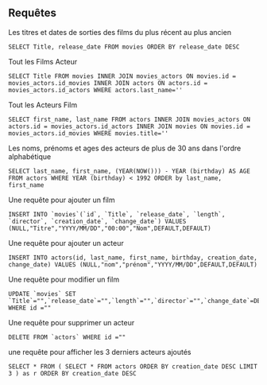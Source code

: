 ## Requêtes

Les titres et dates de sorties des films du plus récent au plus ancien

```
SELECT Title, release_date FROM movies ORDER BY release_date DESC
```

Tout les Films Acteur
```
SELECT Title FROM movies INNER JOIN movies_actors ON movies.id = movies_actors.id_movies INNER JOIN actors ON actors.id = movies_actors.id_actors WHERE actors.last_name=''
```

Tout les Acteurs Film
```
SELECT first_name, last_name FROM actors INNER JOIN movies_actors ON actors.id = movies_actors.id_actors INNER JOIN movies ON movies.id = movies_actors.id_movies WHERE movies.title=''
```

Les noms, prénoms et ages des acteurs de plus de 30 ans dans l'ordre alphabétique
```
SELECT last_name, first_name, (YEAR(NOW())) - YEAR (birthday) AS AGE FROM actors WHERE YEAR (birthday) < 1992 ORDER by last_name, first_name
```

Une requête pour ajouter un film
```
INSERT INTO `movies`(`id`, `Title`, `release_date`, `length`, `director`, `creation_date`, `change_date`) VALUES (NULL,"Titre","YYYY/MM/DD","00:00","Nom",DEFAULT,DEFAULT)
```

Une requête pour ajouter un acteur
```
INSERT INTO actors(id, last_name, first_name, birthday, creation_date, change_date) VALUES (NULL,"nom","prénom","YYYY/MM/DD",DEFAULT,DEFAULT)
```

Une requête pour modifier un film
```
UPDATE `movies` SET `Title`="",`release_date`="",`length`="",`director`="",`change_date`=DEFAULT WHERE id =""
```

Une requête pour supprimer un acteur
```
DELETE FROM `actors` WHERE id =""
```

une requête pour afficher les 3 derniers acteurs ajoutés
```
SELECT * FROM ( SELECT * FROM actors ORDER BY creation_date DESC LIMIT 3 ) as r ORDER BY creation_date DESC
```